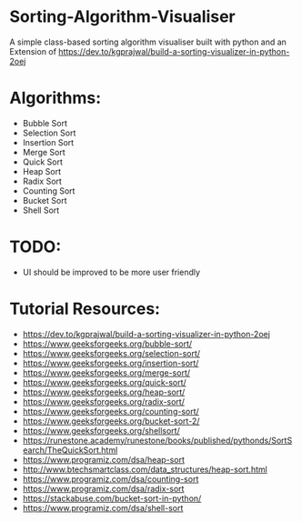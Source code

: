 # Sorting-Algorithm-Visualiser
A simple class-based sorting algorithm visualiser built with python and an Extension of https://dev.to/kgprajwal/build-a-sorting-visualizer-in-python-2oej
#
# Algorithms:
- Bubble Sort
- Selection Sort
- Insertion Sort
- Merge Sort
- Quick Sort
- Heap Sort
- Radix Sort
- Counting Sort
- Bucket Sort
- Shell Sort

# TODO:
- UI should be improved to be more user friendly

# Tutorial Resources:
- https://dev.to/kgprajwal/build-a-sorting-visualizer-in-python-2oej
- https://www.geeksforgeeks.org/bubble-sort/
- https://www.geeksforgeeks.org/selection-sort/
- https://www.geeksforgeeks.org/insertion-sort/
- https://www.geeksforgeeks.org/merge-sort/
- https://www.geeksforgeeks.org/quick-sort/
- https://www.geeksforgeeks.org/heap-sort/
- https://www.geeksforgeeks.org/radix-sort/
- https://www.geeksforgeeks.org/counting-sort/
- https://www.geeksforgeeks.org/bucket-sort-2/
- https://www.geeksforgeeks.org/shellsort/
- https://runestone.academy/runestone/books/published/pythonds/SortSearch/TheQuickSort.html
- https://www.programiz.com/dsa/heap-sort
- http://www.btechsmartclass.com/data_structures/heap-sort.html
- https://www.programiz.com/dsa/counting-sort
- https://www.programiz.com/dsa/radix-sort
- https://stackabuse.com/bucket-sort-in-python/
- https://www.programiz.com/dsa/shell-sort
